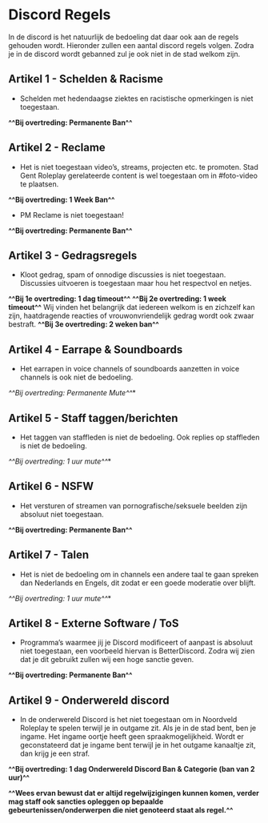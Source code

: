 # Discord Regels

In de discord is het natuurlijk de bedoeling dat daar ook aan de regels gehouden wordt. Hieronder zullen een aantal discord regels volgen. Zodra je in de discord wordt gebanned zul je ook niet in de stad welkom zijn.

## **Artikel 1 - Schelden & Racisme**

- Schelden met hedendaagse ziektes en racistische opmerkingen is niet toegestaan.

**^^Bij overtreding: Permanente Ban^^**

## **Artikel 2 - Reclame**

- Het is niet toegestaan video’s, streams, projecten etc. te promoten. Stad Gent Roleplay gerelateerde content is wel toegestaan om in #foto-video te plaatsen.

**^^Bij overtreding: 1 Week Ban^^**

- PM Reclame is niet toegestaan!

**^^Bij overtreding: Permanente Ban^^**

## **Artikel 3 - Gedragsregels**
- Kloot gedrag, spam of onnodige discussies is niet toegestaan. Discussies uitvoeren is toegestaan maar hou het respectvol en netjes.

**^^Bij 1e overtreding: 1 dag timeout^^**
**^^Bij 2e overtreding: 1 week timeout^^**
Wij vinden het belangrijk dat iedereen welkom is en zichzelf kan zijn, haatdragende reacties of vrouwonvriendelijk gedrag wordt ook zwaar bestraft.
**^^Bij 3e overtreding: 2 weken ban^^**

## **Artikel 4 - Earrape & Soundboards**
- Het earrapen in voice channels of soundboards aanzetten in voice channels is ook niet de bedoeling.

*^^Bij overtreding: Permanente Mute^^**

## **Artikel 5 - Staff taggen/berichten**
- Het taggen van staffleden is niet de bedoeling. Ook replies op staffleden is niet de bedoeling.

*^^Bij overtreding: 1 uur mute^^**

## **Artikel 6 - NSFW**
- Het versturen of streamen van pornografische/seksuele beelden zijn absoluut niet toegestaan.

**^^Bij overtreding: Permanente Ban^^**

## **Artikel 7 - Talen**
- Het is niet de bedoeling om in channels een andere taal te gaan spreken dan Nederlands en Engels, dit zodat er een goede moderatie over blijft.

*^^Bij overtreding: 1 uur mute^^**

## **Artikel 8 - Externe Software / ToS**
- Programma’s waarmee jij je Discord modificeert of aanpast is absoluut niet toegestaan, een voorbeeld hiervan is BetterDiscord. Zodra wij zien dat je dit gebruikt zullen wij een hoge sanctie geven.

**^^Bij overtreding: Permanente Ban^^**

## **Artikel 9 - Onderwereld discord**
- In de onderwereld Discord is het niet toegestaan om in Noordveld Roleplay te spelen terwijl je in outgame zit. Als je in de stad bent, ben je ingame. Het ingame oortje heeft geen spraakmogelijkheid. Wordt er geconstateerd dat je ingame bent terwijl je in het outgame kanaaltje zit, dan krijg je een straf.

**^^Bij overtreding: 1 dag Onderwereld Discord Ban & Categorie (ban van 2 uur)^^**

**^^Wees ervan bewust dat er altijd regelwijzigingen kunnen komen, verder mag staff ook sancties opleggen op bepaalde gebeurtenissen/onderwerpen die niet genoteerd staat als regel.^^**

